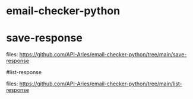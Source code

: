 # email-checker-python

# save-response

files: https://github.com/API-Aries/email-checker-python/tree/main/save-response

#list-response

files: https://github.com/API-Aries/email-checker-python/tree/main/list-response
